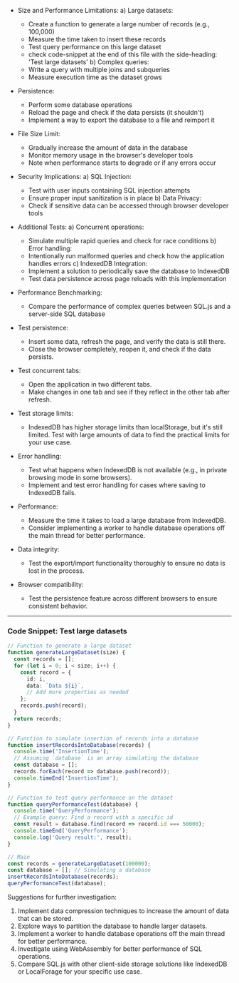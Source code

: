
- Size and Performance Limitations: 
	a) Large datasets:
    - Create a function to generate a large number of records (e.g., 100,000)
    - Measure the time taken to insert these records
    - Test query performance on this large dataset
    - check code-snippet at the end of this file with the side-heading: 'Test large datasets'
    b) Complex queries:
    - Write a query with multiple joins and subqueries
    - Measure execution time as the dataset grows
- Persistence:
    - Perform some database operations
    - Reload the page and check if the data persists (it shouldn't)
    - Implement a way to export the database to a file and reimport it
- File Size Limit:
    - Gradually increase the amount of data in the database
    - Monitor memory usage in the browser's developer tools
    - Note when performance starts to degrade or if any errors occur
- Security Implications: 
	a) SQL Injection:
    - Test with user inputs containing SQL injection attempts
    - Ensure proper input sanitization is in place
    b) Data Privacy:
    - Check if sensitive data can be accessed through browser developer tools
- Additional Tests:
	a) Concurrent operations:
    - Simulate multiple rapid queries and check for race conditions
    b) Error handling:
    - Intentionally run malformed queries and check how the application handles errors
    c) IndexedDB Integration:
    - Implement a solution to periodically save the database to IndexedDB
    - Test data persistence across page reloads with this implementation
- Performance Benchmarking:
    - Compare the performance of complex queries between SQL.js and a server-side SQL database

- Test persistence:
    - Insert some data, refresh the page, and verify the data is still there.
    - Close the browser completely, reopen it, and check if the data persists.
- Test concurrent tabs:
    - Open the application in two different tabs.
    - Make changes in one tab and see if they reflect in the other tab after refresh.
- Test storage limits:
    - IndexedDB has higher storage limits than localStorage, but it's still limited. Test with large amounts of data to find the practical limits for your use case.
- Error handling:
    - Test what happens when IndexedDB is not available (e.g., in private browsing mode in some browsers).
    - Implement and test error handling for cases where saving to IndexedDB fails.
- Performance:
    - Measure the time it takes to load a large database from IndexedDB.
    - Consider implementing a worker to handle database operations off the main thread for better performance.
- Data integrity:
    - Test the export/import functionality thoroughly to ensure no data is lost in the process.
- Browser compatibility:
    - Test the persistence feature across different browsers to ensure consistent behavior.

---

### Code Snippet: Test large datasets

```ts
// Function to generate a large dataset
function generateLargeDataset(size) {
  const records = [];
  for (let i = 0; i < size; i++) {
    const record = {
      id: i,
      data: `Data ${i}`,
      // Add more properties as needed
    };
    records.push(record);
  }
  return records;
}

// Function to simulate insertion of records into a database
function insertRecordsIntoDatabase(records) {
  console.time('InsertionTime');
  // Assuming `database` is an array simulating the database
  const database = [];
  records.forEach(record => database.push(record));
  console.timeEnd('InsertionTime');
}

// Function to test query performance on the dataset
function queryPerformanceTest(database) {
  console.time('QueryPerformance');
  // Example query: Find a record with a specific id
  const result = database.find(record => record.id === 50000);
  console.timeEnd('QueryPerformance');
  console.log('Query result:', result);
}

// Main
const records = generateLargeDataset(100000);
const database = []; // Simulating a database
insertRecordsIntoDatabase(records);
queryPerformanceTest(database);
```

Suggestions for further investigation:

1. Implement data compression techniques to increase the amount of data that can be stored.
2. Explore ways to partition the database to handle larger datasets.
3. Implement a worker to handle database operations off the main thread for better performance.
4. Investigate using WebAssembly for better performance of SQL operations.
5. Compare SQL.js with other client-side storage solutions like IndexedDB or LocalForage for your specific use case.